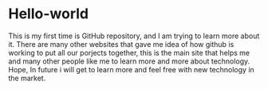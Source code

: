 Hello-world
===========

This is my first time is GitHub repository, and I am trying to learn more about it.
There are many other websites that gave me idea of how github is working to put all our porjects together, this is the main site that helps me and many other people like me to learn more and more about technology. Hope, In future i will get to learn more and feel free with new technology in the market.
